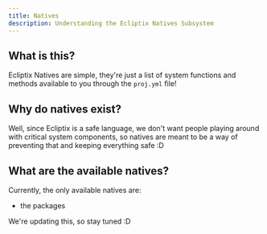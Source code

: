 ```yaml
---
title: Natives
description: Understanding the Ecliptix Natives Subsystem
---
```


## What is this?

Ecliptix Natives are simple, they're just a list of system functions and methods available to you through the `proj.yml` file!

## Why do natives exist?

Well, since Ecliptix is a safe language, we don't want people playing around with critical system components, so natives are meant to be a way of preventing that and keeping everything safe :D

## What are the available natives?

Currently, the only available natives are:
- the packages

We're updating this, so stay tuned :D
